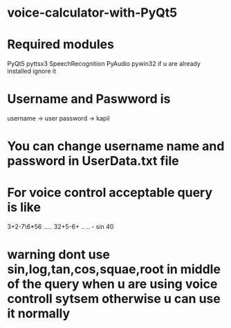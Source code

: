 # voice-calculator-with-PyQt5
# Required modules
PyQt5
pyttsx3
SpeechRecognition
PyAudio
pywin32
if u are already installed ignore it
# Username and Paswword is 
username -> user
password -> kapil
# You can change username name and password in UserData.txt file

# For voice control acceptable query is like
3+2-7\6*56 .....
32+5-6+ .. .. - sin 40


# warning dont use sin,log,tan,cos,squae,root in middle of the query when u are using voice controll sytsem otherwise u can use it normally
